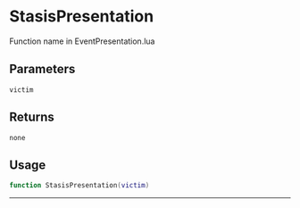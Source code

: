 # StasisPresentation
Function name in EventPresentation.lua
## Parameters
`victim`
## Returns
`none`
## Usage
```lua
function StasisPresentation(victim)
```
---
